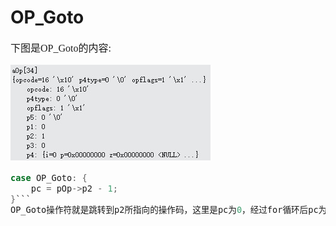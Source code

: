# OP_Goto
<font face="微软雅黑" size="3px">

下图是OP_Goto的内容:

 ![](4-5-4.jpg)
```c
case OP_Goto: {
	pc = pOp->p2 - 1;
}```
OP_Goto操作符就是跳转到p2所指向的操作码，这里是pc为0，经过for循环后pc为1。下一个要执行的是  aOp[1] OP_ReadCookie。
